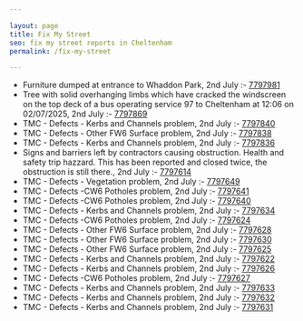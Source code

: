```yaml
---

layout: page
title: Fix My Street
seo: fix my street reports in Cheltenham
permalink: /fix-my-street

---
```


<!-- fix_marker starts -->

- Furniture dumped at entrance to Whaddon Park, 2nd July :- [7797981](https://www.fixmystreet.com/report/7797981)
- Tree with solid overhanging limbs which have cracked the windscreen on the top deck of a bus operating service 97 to Cheltenham at 12:06 on 02/07/2025, 2nd July :- [7797869](https://www.fixmystreet.com/report/7797869)
- TMC - Defects - Kerbs and Channels problem, 2nd July :- [7797840](https://www.fixmystreet.com/report/7797840)
- TMC - Defects - Other FW6  Surface problem, 2nd July :- [7797838](https://www.fixmystreet.com/report/7797838)
- TMC - Defects - Kerbs and Channels problem, 2nd July :- [7797836](https://www.fixmystreet.com/report/7797836)
- Signs and barriers left by contractors causing obstruction. Health and safety trip hazzard. This has been reported and closed twice, the obstruction is still there., 2nd July :- [7797614](https://www.fixmystreet.com/report/7797614)
- TMC - Defects - Vegetation problem, 2nd July :- [7797649](https://www.fixmystreet.com/report/7797649)
- TMC - Defects -CW6 Potholes  problem, 2nd July :- [7797641](https://www.fixmystreet.com/report/7797641)
- TMC - Defects -CW6 Potholes  problem, 2nd July :- [7797640](https://www.fixmystreet.com/report/7797640)
- TMC - Defects - Kerbs and Channels problem, 2nd July :- [7797634](https://www.fixmystreet.com/report/7797634)
- TMC - Defects -CW6 Potholes  problem, 2nd July :- [7797624](https://www.fixmystreet.com/report/7797624)
- TMC - Defects - Other FW6  Surface problem, 2nd July :- [7797628](https://www.fixmystreet.com/report/7797628)
- TMC - Defects - Other FW6  Surface problem, 2nd July :- [7797630](https://www.fixmystreet.com/report/7797630)
- TMC - Defects - Other FW6  Surface problem, 2nd July :- [7797625](https://www.fixmystreet.com/report/7797625)
- TMC - Defects - Kerbs and Channels problem, 2nd July :- [7797622](https://www.fixmystreet.com/report/7797622)
- TMC - Defects - Kerbs and Channels problem, 2nd July :- [7797626](https://www.fixmystreet.com/report/7797626)
- TMC - Defects -CW6 Potholes  problem, 2nd July :- [7797627](https://www.fixmystreet.com/report/7797627)
- TMC - Defects - Kerbs and Channels problem, 2nd July :- [7797633](https://www.fixmystreet.com/report/7797633)
- TMC - Defects - Kerbs and Channels problem, 2nd July :- [7797632](https://www.fixmystreet.com/report/7797632)
- TMC - Defects - Kerbs and Channels problem, 2nd July :- [7797631](https://www.fixmystreet.com/report/7797631)

<!-- fix_marker ends -->